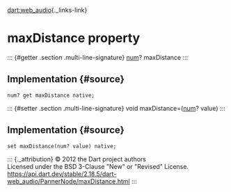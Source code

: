 [dart:web\_audio](../../dart-web_audio/dart-web_audio-library){._links-link}

maxDistance property
====================

::: {#getter .section .multi-line-signature}
[num](../../dart-core/num-class)? maxDistance
:::

Implementation {#source}
--------------

``` {.language-dart data-language="dart"}
num? get maxDistance native;
```

::: {#setter .section .multi-line-signature}
void maxDistance=([num](../../dart-core/num-class)? value)
:::

Implementation {#source}
--------------

``` {.language-dart data-language="dart"}
set maxDistance(num? value) native;
```

::: {._attribution}
© 2012 the Dart project authors\
Licensed under the BSD 3-Clause \"New\" or \"Revised\" License.\
<https://api.dart.dev/stable/2.18.5/dart-web_audio/PannerNode/maxDistance.html>
:::
